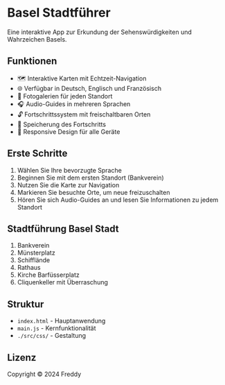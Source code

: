 # Basel Stadtführer

Eine interaktive App zur Erkundung der Sehenswürdigkeiten und Wahrzeichen Basels.

## Funktionen

- 🗺️ Interaktive Karten mit Echtzeit-Navigation
- 🌐 Verfügbar in Deutsch, Englisch und Französisch
- 📸 Fotogalerien für jeden Standort
- 🎧 Audio-Guides in mehreren Sprachen
- 🔓 Fortschrittssystem mit freischaltbaren Orten
- 💾 Speicherung des Fortschritts
- 📱 Responsive Design für alle Geräte

## Erste Schritte

1. Wählen Sie Ihre bevorzugte Sprache
2. Beginnen Sie mit dem ersten Standort (Bankverein)
3. Nutzen Sie die Karte zur Navigation
4. Markieren Sie besuchte Orte, um neue freizuschalten
5. Hören Sie sich Audio-Guides an und lesen Sie Informationen zu jedem Standort

## Stadtführung Basel Stadt

1. Bankverein
2. Münsterplatz
3. Schifflände
4. Rathaus
5. Kirche Barfüsserplatz
6. Cliquenkeller mit Überraschung

## Struktur

- `index.html` - Hauptanwendung
- `main.js` - Kernfunktionalität
- `./src/css/` - Gestaltung

## Lizenz

Copyright © 2024 Freddy
